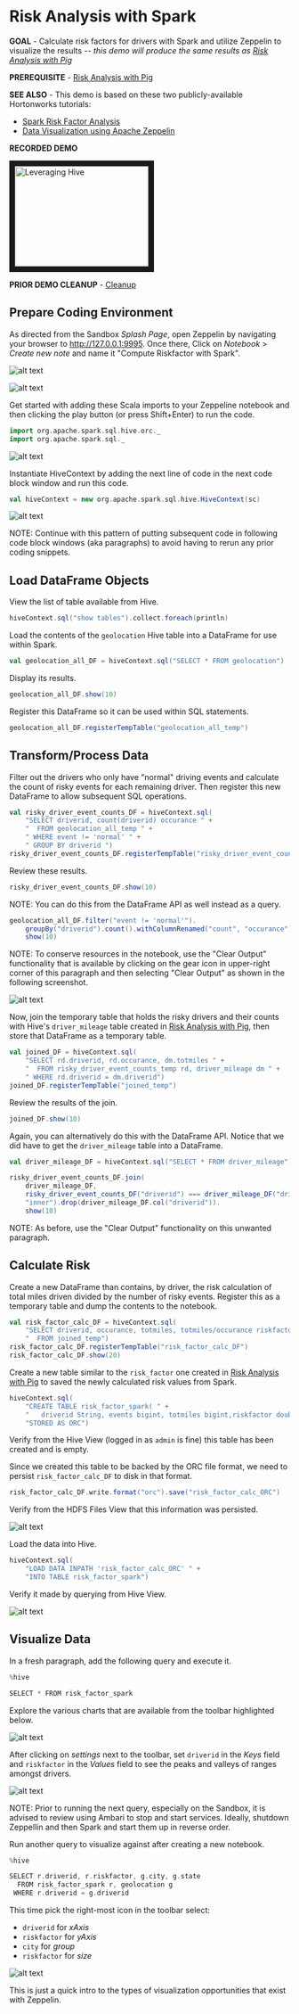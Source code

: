 # Risk Analysis with Spark

**GOAL** - Calculate risk factors for drivers with Spark and utilize
Zeppelin to visualize the results _-- this demo will produce the same 
results as [Risk Analysis with Pig](../pig/README.md)_

**PREREQUISITE** - [Risk Analysis with Pig](../pig/README.md)

**SEE ALSO** - This demo is based on these two publicly-available 
Hortonworks tutorials:

* [Spark Risk Factor Analysis](http://hortonworks.com/hadoop-tutorial/hello-world-an-introduction-to-hadoop-hcatalog-hive-and-pig/#section_6 "Calculating Risk with Spark") 
* [Data Visualization using Apache Zeppelin](http://hortonworks.com/hadoop-tutorial/hello-world-an-introduction-to-hadoop-hcatalog-hive-and-pig/#section_8 "Visualizing with Zeppelin") 

**RECORDED DEMO**

<a href="http://www.youtube.com/watch?feature=player_embedded&v=Z0sPzJEAZZ8" target="_blank"><img src="http://img.youtube.com/vi/Z0sPzJEAZZ8/0.jpg" 
alt="Leveraging Hive" width="240" height="180" border="10" /></a>

**PRIOR DEMO CLEANUP** - [Cleanup](./CleanUp.md)

## Prepare Coding Environment

As directed from the Sandbox _Splash Page_, open Zeppelin by navigating your 
browser to <http://127.0.0.1:9995>.  Once there, Click on _Notebook_ > 
_Create new note_ and name it "Compute Riskfactor with Spark".

![alt text](./images/CreateNote.png "create note")

![alt text](./images/NameNote.png "name note")

Get started with adding these Scala imports to your Zeppeline notebook and 
then clicking the play button (or press Shift+Enter) to run the code.

```scala
import org.apache.spark.sql.hive.orc._
import org.apache.spark.sql._
```

![alt text](./images/RunCode.png "run code")

Instantiate HiveContext by adding the next line of code in the next code
block window and run this code.

```scala
val hiveContext = new org.apache.spark.sql.hive.HiveContext(sc)
```

![alt text](./images/RunCode2.png "run code")

NOTE: Continue with this pattern of putting subsequent code in following
code block windows (aka paragraphs) to avoid having to rerun any prior 
coding snippets.

## Load DataFrame Objects

View the list of table available from Hive.  

```scala
hiveContext.sql("show tables").collect.foreach(println)
```

Load the contents of the `geolocation` Hive table into a
DataFrame for use within Spark.

```scala
val geolocation_all_DF = hiveContext.sql("SELECT * FROM geolocation")
```

Display its results.

```scala
geolocation_all_DF.show(10) 
```

Register this DataFrame so it can be used within SQL statements.

```scala
geolocation_all_DF.registerTempTable("geolocation_all_temp")
```

## Transform/Process Data

Filter out the drivers who only have "normal" driving events and 
calculate the count of risky events for each remaining driver.
Then register this new DataFrame to allow subsequent SQL operations.

```scala
val risky_driver_event_counts_DF = hiveContext.sql(
    "SELECT driverid, count(driverid) occurance " +
    "  FROM geolocation_all_temp " +
    " WHERE event != 'normal' " +
    " GROUP BY driverid ")
risky_driver_event_counts_DF.registerTempTable("risky_driver_event_counts_temp")
```

Review these results.

```scala
risky_driver_event_counts_DF.show(10)
```

NOTE: You can do this from the DataFrame API as well instead as a query.

```scala
geolocation_all_DF.filter("event != 'normal'").
    groupBy("driverid").count().withColumnRenamed("count", "occurance").
    show(10)
```

NOTE: To conserve resources in the notebook, use the "Clear Output" functionality
that is available by clicking on the gear icon in upper-right corner of this
paragraph and then selecting "Clear Output" as shown in the following screenshot.

![alt text](./images/ClearOutput.png "clear output")

Now, join the temporary table that holds the risky drivers and their
counts with Hive's `driver_mileage` table created in 
[Risk Analysis with Pig](../pig/README.md), then store that DataFrame
as a temporary table.

```scala
val joined_DF = hiveContext.sql(
    "SELECT rd.driverid, rd.occurance, dm.totmiles " + 
    "  FROM risky_driver_event_counts_temp rd, driver_mileage dm " +
    " WHERE rd.driverid = dm.driverid")
joined_DF.registerTempTable("joined_temp")
```
Review the results of the join.

```scala
joined_DF.show(10)
```

Again, you can alternatively do this with the DataFrame API.  Notice
that we did have to get the `driver_mileage` table into a DataFrame.

```scala
val driver_mileage_DF = hiveContext.sql("SELECT * FROM driver_mileage")

risky_driver_event_counts_DF.join(
    driver_mileage_DF, 
    risky_driver_event_counts_DF("driverid") === driver_mileage_DF("driverid"), 
    "inner").drop(driver_mileage_DF.col("driverid")).
    show(10) 
```

NOTE: As before, use the "Clear Output" functionality on this unwanted paragraph.

## Calculate Risk

Create a new DataFrame than contains, by driver, the risk calculation of 
total miles driven divided by the number of risky events.  Register this 
as a temporary table and dump the contents to the notebook.

```scala
val risk_factor_calc_DF = hiveContext.sql(
    "SELECT driverid, occurance, totmiles, totmiles/occurance riskfactor " +
    "  FROM joined_temp")
risk_factor_calc_DF.registerTempTable("risk_factor_calc_DF")
risk_factor_calc_DF.show(20)
```

Create a new table similar to the `risk_factor` one created in
[Risk Analysis with Pig](../pig/README.md) to saved the newly 
calculated risk values from Spark.

```scala
hiveContext.sql(
    "CREATE TABLE risk_factor_spark( " +
    "   driverid String, events bigint, totmiles bigint,riskfactor double) " +
    "STORED AS ORC")
```

Verify from the Hive View (logged in as `admin` is fine) this table has been 
created and is empty.

Since we created this table to be backed by the ORC file format, we need
to persist `risk_factor_calc_DF` to disk in that format.

```scala
risk_factor_calc_DF.write.format("orc").save("risk_factor_calc_ORC")
```

Verify from the HDFS Files View that this information was persisted.

![alt text](./images/OrcFiles.png "ORC files")

Load the data into Hive.

```scala
hiveContext.sql(
    "LOAD DATA INPATH 'risk_factor_calc_ORC' " +
    "INTO TABLE risk_factor_spark")
```

Verify it made by querying from Hive View.

![alt text](./images/InHive.png "Hive results")

## Visualize Data

In a fresh paragraph, add the following query and execute it.

```scala
%hive

SELECT * FROM risk_factor_spark
```

Explore the various charts that are available from the toolbar highlighted below.

![alt text](./images/ChartsToolbar.png "chart options")

After clicking on _settings_ next to the toolbar, set `driverid` in the 
_Keys_ field and `riskfactor` in the _Values_ field to see the peaks and 
valleys of ranges amongst drivers.

![alt text](./images/RiskPeaks.png "risk variations")

NOTE: Prior to running the next query, especially on the Sandbox, it is advised to
review using Ambari to stop and start services.  Ideally, shutdown Zeppellin and 
then Spark and start them up in reverse order.

Run another query to visualize against after creating a new notebook.

```scala
%hive

SELECT r.driverid, r.riskfactor, g.city, g.state 
  FROM risk_factor_spark r, geolocation g 
 WHERE r.driverid = g.driverid
```

This time pick the right-most icon in the toolbar select:

* `driverid` for _xAxis_
* `riskfactor` for _yAxis_
* `city` for _group_
* `riskfactor` for _size_

![alt text](./images/AltGraph.png "more options")

This is just a quick intro to the types of visualization opportunities 
that exist with Zeppelin.